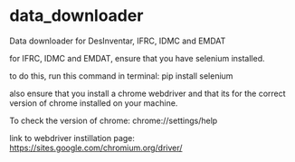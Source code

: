 # data_downloader

Data downloader for DesInventar, IFRC, IDMC and EMDAT

for IFRC, IDMC and EMDAT, ensure that you have selenium installed.

to do this, run this command in terminal:
pip install selenium

also ensure that you install a chrome webdriver and that its for the correct version of chrome installed on your machine.

To check the version of chrome:
chrome://settings/help

link to webdriver instillation page:
https://sites.google.com/chromium.org/driver/
